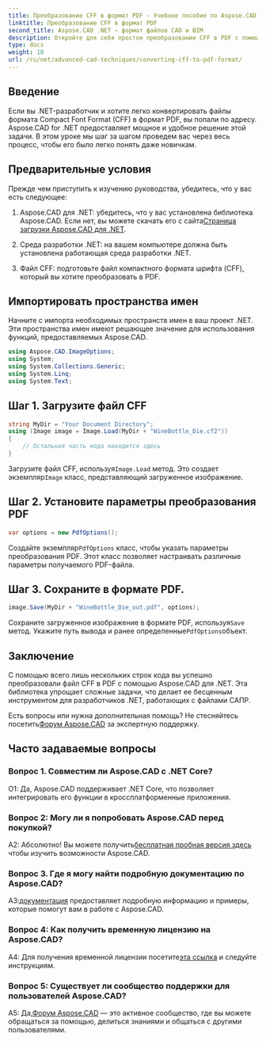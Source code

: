 ```yaml
---
title: Преобразование CFF в формат PDF - Учебное пособие по Aspose.CAD
linktitle: Преобразование CFF в формат PDF
second_title: Aspose.CAD .NET — формат файлов CAD и BIM
description: Откройте для себя простое преобразование CFF в PDF с помощью Aspose.CAD для .NET. Следуйте нашему пошаговому руководству.
type: docs
weight: 10
url: /ru/net/advanced-cad-techniques/converting-cff-to-pdf-format/
---
```

## Введение

Если вы .NET-разработчик и хотите легко конвертировать файлы формата Compact Font Format (CFF) в формат PDF, вы попали по адресу. Aspose.CAD for .NET предоставляет мощное и удобное решение этой задачи. В этом уроке мы шаг за шагом проведем вас через весь процесс, чтобы его было легко понять даже новичкам.

## Предварительные условия

Прежде чем приступить к изучению руководства, убедитесь, что у вас есть следующее:

1. Aspose.CAD для .NET: убедитесь, что у вас установлена библиотека Aspose.CAD. Если нет, вы можете скачать его с сайта[Страница загрузки Aspose.CAD для .NET](https://releases.aspose.com/cad/net/).

2. Среда разработки .NET: на вашем компьютере должна быть установлена работающая среда разработки .NET.

3. Файл CFF: подготовьте файл компактного формата шрифта (CFF), который вы хотите преобразовать в PDF.

## Импортировать пространства имен

Начните с импорта необходимых пространств имен в ваш проект .NET. Эти пространства имен имеют решающее значение для использования функций, предоставляемых Aspose.CAD.

```csharp
using Aspose.CAD.ImageOptions;
using System;
using System.Collections.Generic;
using System.Linq;
using System.Text;
```

## Шаг 1. Загрузите файл CFF

```csharp
string MyDir = "Your Document Directory";
using (Image image = Image.Load(MyDir + "WineBottle_Die.cf2"))
{
    // Остальная часть кода находится здесь
}
```

 Загрузите файл CFF, используя`Image.Load` метод. Это создает экземпляр`Image` класс, представляющий загруженное изображение.

## Шаг 2. Установите параметры преобразования PDF

```csharp
var options = new PdfOptions();
```

 Создайте экземпляр`PdfOptions` класс, чтобы указать параметры преобразования PDF. Этот класс позволяет настраивать различные параметры получаемого PDF-файла.

## Шаг 3. Сохраните в формате PDF.

```csharp
image.Save(MyDir + "WineBottle_Die_out.pdf", options);
```

 Сохраните загруженное изображение в формате PDF, используя`Save` метод. Укажите путь вывода и ранее определенные`PdfOptions`объект.

## Заключение

С помощью всего лишь нескольких строк кода вы успешно преобразовали файл CFF в PDF с помощью Aspose.CAD для .NET. Эта библиотека упрощает сложные задачи, что делает ее бесценным инструментом для разработчиков .NET, работающих с файлами САПР.

 Есть вопросы или нужна дополнительная помощь? Не стесняйтесь посетить[Форум Aspose.CAD](https://forum.aspose.com/c/cad/19) за экспертную поддержку.

## Часто задаваемые вопросы

### Вопрос 1. Совместим ли Aspose.CAD с .NET Core?

О1: Да, Aspose.CAD поддерживает .NET Core, что позволяет интегрировать его функции в кроссплатформенные приложения.

### Вопрос 2: Могу ли я попробовать Aspose.CAD перед покупкой?

 А2: Абсолютно! Вы можете получить[бесплатная пробная версия здесь](https://releases.aspose.com/) чтобы изучить возможности Aspose.CAD.

### Вопрос 3. Где я могу найти подробную документацию по Aspose.CAD?

 А3:[документация](https://reference.aspose.com/cad/net/) предоставляет подробную информацию и примеры, которые помогут вам в работе с Aspose.CAD.

### Вопрос 4: Как получить временную лицензию на Aspose.CAD?

 A4: Для получения временной лицензии посетите[эта ссылка](https://purchase.aspose.com/temporary-license/) и следуйте инструкциям.

### Вопрос 5: Существует ли сообщество поддержки для пользователей Aspose.CAD?

А5: Да,[Форум Aspose.CAD](https://forum.aspose.com/c/cad/19) — это активное сообщество, где вы можете обращаться за помощью, делиться знаниями и общаться с другими пользователями.